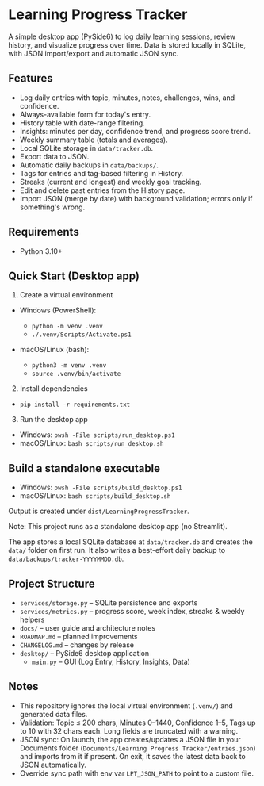 # Learning Progress Tracker

A simple desktop app (PySide6) to log daily learning sessions, review history, and visualize progress over time. Data is stored locally in SQLite, with JSON import/export and automatic JSON sync.

## Features
- Log daily entries with topic, minutes, notes, challenges, wins, and confidence.
- Always-available form for today's entry.
- History table with date-range filtering.
- Insights: minutes per day, confidence trend, and progress score trend.
- Weekly summary table (totals and averages).
- Local SQLite storage in `data/tracker.db`.
 - Export data to JSON.
- Automatic daily backups in `data/backups/`.
- Tags for entries and tag-based filtering in History.
- Streaks (current and longest) and weekly goal tracking.
- Edit and delete past entries from the History page.
- Import JSON (merge by date) with background validation; errors only if something's wrong.

## Requirements
- Python 3.10+

## Quick Start (Desktop app)

1) Create a virtual environment

- Windows (PowerShell):
  - `python -m venv .venv`
  - `./.venv/Scripts/Activate.ps1`

- macOS/Linux (bash):
  - `python3 -m venv .venv`
  - `source .venv/bin/activate`

2) Install dependencies

- `pip install -r requirements.txt`

3) Run the desktop app

- Windows: `pwsh -File scripts/run_desktop.ps1`
- macOS/Linux: `bash scripts/run_desktop.sh`

## Build a standalone executable

- Windows: `pwsh -File scripts/build_desktop.ps1`
- macOS/Linux: `bash scripts/build_desktop.sh`

Output is created under `dist/LearningProgressTracker`.

Note: This project runs as a standalone desktop app (no Streamlit).

The app stores a local SQLite database at `data/tracker.db` and creates the `data/` folder on first run.
It also writes a best-effort daily backup to `data/backups/tracker-YYYYMMDD.db`.

## Project Structure

- `services/storage.py` – SQLite persistence and exports
- `services/metrics.py` – progress score, week index, streaks & weekly helpers
- `docs/` – user guide and architecture notes
- `ROADMAP.md` – planned improvements
- `CHANGELOG.md` – changes by release
- `desktop/` – PySide6 desktop application
  - `main.py` – GUI (Log Entry, History, Insights, Data)

## Notes
- This repository ignores the local virtual environment (`.venv/`) and generated data files.
- Validation: Topic ≤ 200 chars, Minutes 0–1440, Confidence 1–5, Tags up to 10 with 32 chars each. Long fields are truncated with a warning.
- JSON sync: On launch, the app creates/updates a JSON file in your Documents folder (`Documents/Learning Progress Tracker/entries.json`) and imports from it if present. On exit, it saves the latest data back to JSON automatically.
- Override sync path with env var `LPT_JSON_PATH` to point to a custom file.


